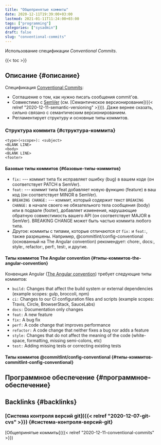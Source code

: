 ```yaml
---
title: "Общепринятые коммиты"
date: 2020-12-11T19:39:00+03:00
lastmod: 2021-01-11T11:24:00+03:00
tags: ["programming"]
categories: ["sysadmin"]
draft: false
slug: "conventional-commits"
---
```


Использование спецификации _Conventional Commits_.

<!--more-->

{{< toc >}}


## Описание {#описание}

Спецификация [Conventional Commits](https://www.conventionalcommits.org/ru/):

-   Соглашение о том, как нужно писать сообщения commit'ов.
-   Совместимо с [SemVer](http://semver.org/) (см. [Семантическое версионирование]({{< relref "2020-12-11-semantic-versioning" >}})). Даже вернее сказать, сильно связано с семантическим версионированием.
-   Регламентирует структуру и основные типы коммитов.


### Структура коммита {#структура-коммита}

```text
<type>(<scope>): <subject>
<BLANK LINE>
<body>
<BLANK LINE>
<footer>
```


#### Базовые типы коммитов {#базовые-типы-коммитов}

-   `fix:` --- коммит типа fix исправляет ошибку (bug) в вашем коде (он соответствует PATCH в SemVer).
-   `feat:` --- коммит типа feat добавляет новую функцию (feature) в ваш код (он соответствует MINOR в SemVer).
-   `BREAKING CHANGE:` --- коммит, который содержит текст `BREAKING CHANGE:` в начале своего не обязательного тела сообщения (body) или в
    подвале (footer), добавляет изменения, нарушающие обратную
    совместимость вашего API (он соответствует MAJOR в SemVer). BREAKING CHANGE может быть частью коммита любого типа.
-   Другое: коммиты с типами, которые отличаются от `fix:` и `feat:`,
    также разрешены. Например, @commitlint/config-conventional
    (основанный на The Angular convention) рекомендует: chore:, docs:,
    style:, refactor:, perf:, test:, и другие.


#### Типы коммитов The Angular convention {#типы-коммитов-the-angular-convention}

Конвенция Angular ([The Angular convention](https://github.com/angular/angular/blob/22b96b9/CONTRIBUTING.md#-commit-message-guidelines)) требует следующие типы коммитов:

-   `build:` Changes that affect the build system or external dependencies (example scopes: gulp, broccoli, npm)
-   `ci:` Changes to our CI configuration files and scripts (example scopes: Travis, Circle, BrowserStack, SauceLabs)
-   `docs:` Documentation only changes
-   `feat:` A new feature
-   `fix:` A bug fix
-   `perf:` A code change that improves performance
-   `refactor:` A code change that neither fixes a bug nor adds a feature
-   `style:` Changes that do not affect the meaning of the code (white-space, formatting, missing semi-colons, etc)
-   `test:` Adding missing tests or correcting existing tests


#### Типы коммитов @commitlint/config-conventional {#типы-коммитов-commitlint-config-conventional}


## Программное обеспечение {#программное-обеспечение}


## Backlinks {#backlinks}


### [Система контроля версий git]({{< relref "2020-12-07-git-cvs" >}}) {#система-контроля-версий-git}

[Общепринятые коммиты]({{< relref "2020-12-11-conventional-commits" >}})

